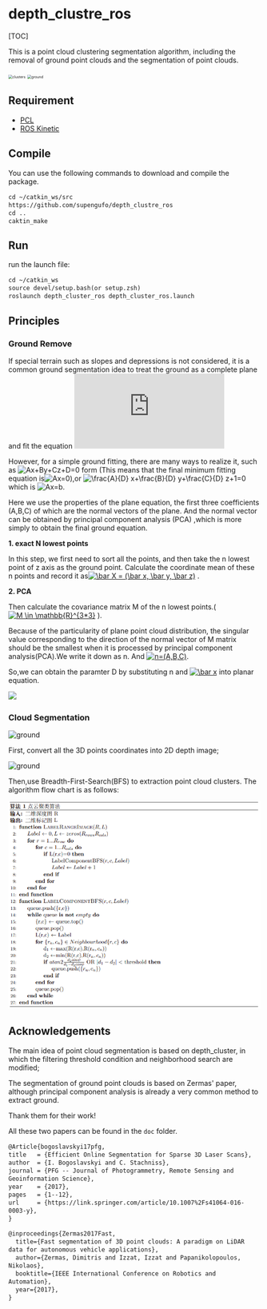 # depth_clustre_ros

[TOC]



This is a point cloud clustering segmentation algorithm, including the removal of ground point clouds and the segmentation of point clouds.



<img src="doc/clusters.gif" alt="clusters" style="zoom:50%;" />

<img src="doc/ground.gif" alt="ground" style="zoom:50%;" />

## Requirement

- [PCL](https://github.com/PointCloudLibrary/pcl)
- [ROS Kinetic](http://wiki.ros.org/kinetic/Installation/Ubuntu)

## Compile

You can use the following commands to download and compile the package.

```
cd ~/catkin_ws/src
https://github.com/supengufo/depth_clustre_ros
cd ..
caktin_make
```

## Run

run the launch file:

```
cd ~/catkin_ws
source devel/setup.bash(or setup.zsh)
roslaunch depth_cluster_ros depth_cluster_ros.launch
```



## Principles

### Ground Remove

If special terrain such as slopes and depressions is not considered, it is a common ground segmentation idea to treat the ground as a complete plane and fit the equation ![](http://latex.codecogs.com/gif.latex?Ax+By+Cz+D=0)

However, for a simple ground fitting, there are many ways to realize it, such as <img src="https://latex.codecogs.com/gif.latex?Ax&plus;By&plus;Cz&plus;D=0" title="Ax+By+Cz+D=0" /> form (This means that the final minimum fitting equation is<img src="https://latex.codecogs.com/gif.latex?Ax=0" title="Ax=0" />),or <img src="https://latex.codecogs.com/gif.latex?\frac{A}{D}&space;x&plus;\frac{B}{D}&space;y&plus;\frac{C}{D}&space;z&plus;1=0" title="\frac{A}{D} x+\frac{B}{D} y+\frac{C}{D} z+1=0" /> which is <img src="https://latex.codecogs.com/gif.latex?Ax=b" title="Ax=b" />.

Here we use the properties of the plane equation, the first three coefficients (A,B,C) of which are the normal vectors of the plane. And the normal vector can be obtained by principal component analysis (PCA) ,which is more simply to obtain the final ground equation.

**1. exact N lowest points**

In this step, we first need to sort all the points, and then take the n lowest point of  z axis as the ground point. Calculate the coordinate mean of these n points and record it as<a href="https://www.codecogs.com/eqnedit.php?latex=\bar&space;X&space;=&space;(\bar&space;x,&space;\bar&space;y,&space;\bar&space;z)" target="_blank"><img src="https://latex.codecogs.com/gif.latex?\bar&space;X&space;=&space;(\bar&space;x,&space;\bar&space;y,&space;\bar&space;z)" title="\bar X = (\bar x, \bar y, \bar z)" /></a> .

**2. PCA**

Then calculate the covariance matrix M of the n lowest points.(<a href="https://www.codecogs.com/eqnedit.php?latex=M&space;\in&space;\mathbb{R}^{3*3}" target="_blank"><img src="https://latex.codecogs.com/gif.latex?M&space;\in&space;\mathbb{R}^{3*3}" title="M \in \mathbb{R}^{3*3}" /></a> ).

Because of the particularity of plane point cloud distribution, the singular value corresponding to the direction of the normal vector of M matrix should be the smallest when it is processed by principal component analysis(PCA).We write it down as n. And <a href="https://www.codecogs.com/eqnedit.php?latex=n=(A,B,C)" target="_blank"><img src="https://latex.codecogs.com/gif.latex?n=(A,B,C)" title="n=(A,B,C)" /></a>.

So,we can obtain the paramter D by substituting n and <a href="https://www.codecogs.com/eqnedit.php?latex=\bar&space;x" target="_blank"><img src="https://latex.codecogs.com/gif.latex?\bar&space;x" title="\bar x" /></a> into planar equation.

![](http://39.107.30.202:8080/s/R2rRzKFBpokZDzM/preview)

### Cloud Segmentation

<img src="doc/cluster_3d.gif" alt="ground"  />



First, convert all the 3D points coordinates into 2D depth image;

<img src="doc/depth_image.gif" alt="ground"  />

Then,use Breadth-First-Search(BFS) to extraction point cloud clusters. The algorithm flow chart is as follows:

<img src="doc/cluster_algo.png" alt="ground"  />



## Acknowledgements

The main idea of point cloud segmentation is based on depth_cluster, in which the filtering threshold condition and neighborhood search are modified;

The segmentation of ground point clouds is based on Zermas' paper, although principal component analysis is already a very common method to extract ground.

Thank them for their work! 



All these two papers can be found in the `doc` folder.

```
@Article{bogoslavskyi17pfg,
title   = {Efficient Online Segmentation for Sparse 3D Laser Scans},
author  = {I. Bogoslavskyi and C. Stachniss},
journal = {PFG -- Journal of Photogrammetry, Remote Sensing and Geoinformation Science},
year    = {2017},
pages   = {1--12},
url     = {https://link.springer.com/article/10.1007%2Fs41064-016-0003-y},
}
```

```
@inproceedings{Zermas2017Fast,
  title={Fast segmentation of 3D point clouds: A paradigm on LiDAR data for autonomous vehicle applications},
  author={Zermas, Dimitris and Izzat, Izzat and Papanikolopoulos, Nikolaos},
  booktitle={IEEE International Conference on Robotics and Automation},
  year={2017},
}
```

